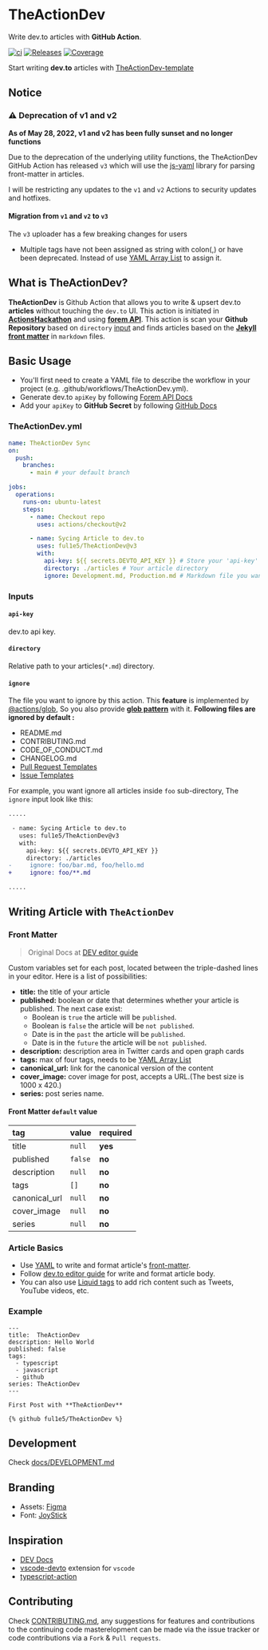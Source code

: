 # TheActionDev

Write dev.to articles with **GitHub Action**.

<!-- Badges -->

[![ci](https://github.com/ful1e5/TheActionDev/actions/workflows/ci.yml/badge.svg)](https://github.com/ful1e5/TheActionDev/actions/workflows/ci.yml)
[![Releases](https://img.shields.io/github/v/release/ful1e5/TheActionDev)](https://github.com/ful1e5/TheActionDev/releases)
[![Coverage](https://codecov.io/gh/ful1e5/TheActionDev/branch/main/graph/badge.svg?token=3M1OY1SMO3)](https://codecov.io/gh/ful1e5/TheActionDev)

Start writing **dev.to** articles with [TheActionDev-template](https://github.com/ful1e5/TheActionDev-template)

## Notice

### :warning: Deprecation of v1 and v2

**As of May 28, 2022, v1 and v2 has been fully sunset and no longer functions**

Due to the deprecation of the underlying utility functions, the TheActionDev GitHub Action
has released `v3` which will use the [js-yaml] library for parsing front-matter in articles.

I will be restricting any updates to the `v1` and `v2` Actions to security updates and hotfixes.

#### Migration from `v1` and `v2` to `v3`

The `v3` uploader has a few breaking changes for users

- Multiple tags have not been assigned as string with colon(,) or have been deprecated. Instead of use
  [YAML Array List] to assign it.

## What is TheActionDev?

**TheActionDev** is Github Action that allows you to write & upsert dev.to **articles**
without touching the `dev.to` UI. This action is initiated in **[ActionsHackathon]** and using **[forem API]**.
This action is scan your **Github Repository** based on `directory` [input](#inputs) and finds articles based
on the **[Jekyll front matter]** in `markdown` files.

## Basic Usage

- You'll first need to create a YAML file to describe the workflow in your project
  (e.g. .github/workflows/TheActionDev.yml).
- Generate dev.to `apiKey` by following
  [Forem API Docs](https://developers.forem.com/api/#section/Authentication/api_key)
- Add your `apiKey` to **GitHub Secret** by following
  [GitHub Docs](https://docs.github.com/en/actions/configuring-and-managing-workflows/creating-and-storing-encrypted-secrets)

### TheActionDev.yml

```yaml
name: TheActionDev Sync
on:
  push:
    branches:
      - main # your default branch

jobs:
  operations:
    runs-on: ubuntu-latest
    steps:
      - name: Checkout repo
        uses: actions/checkout@v2

      - name: Sycing Article to dev.to
        uses: ful1e5/TheActionDev@v3
        with:
          api-key: ${{ secrets.DEVTO_API_KEY }} # Store your 'api-key' in Github Secret
          directory: ./articles # Your article directory
          ignore: Development.md, Production.md # Markdown file you wan't to ignore. Multple files separated by ,(comma)
```

### Inputs

#### `api-key`

dev.to api key.

#### `directory`

Relative path to your articles(`*.md`) directory.

#### `ignore`

The file you want to ignore by this action. This **feature** is implemented by [@actions/glob],
So you also provide **[glob pattern]** with it. **Following files are ignored by default :**

- README.md
- CONTRIBUTING.md
- CODE_OF_CONDUCT.md
- CHANGELOG.md
- [Pull Request Templates](https://docs.github.com/en/github/building-a-strong-community/about-issue-and-pull-request-templates#pull-request-templates)
- [Issue Templates](https://docs.github.com/en/github/building-a-strong-community/about-issue-and-pull-request-templates#issue-templates)

For example, you want ignore all articles inside `foo` sub-directory, The `ignore` input look like this:

```diff
.....

 - name: Sycing Article to dev.to
   uses: ful1e5/TheActionDev@v3
   with:
     api-key: ${{ secrets.DEVTO_API_KEY }}
     directory: ./articles
-     ignore: foo/bar.md, foo/hello.md
+     ignore: foo/**.md

.....

```

## Writing Article with `TheActionDev`

### Front Matter

> Original Docs at [DEV editor guide](https://dev.to/p/editor_guide)

Custom variables set for each post, located between the triple-dashed lines in your editor. Here is a list of possibilities:

- **title:** the title of your article
- **published:** boolean or date that determines whether your article is published. The next case exist:
  - Boolean is `true` the article will be `published`.
  - Boolean is `false` the article will be `not published`.
  - Date is in the `past` the article will be `published`.
  - Date is in the `future` the article will be `not published`.
- **description:** description area in Twitter cards and open graph cards
- **tags:** max of four tags, needs to be [YAML Array List]
- **canonical_url:** link for the canonical version of the content
- **cover_image:** cover image for post, accepts a URL.(The best size is 1000 x 420.)
- **series:** post series name.

#### Front Matter `default` value

| tag           | value   | required |
| :------------ | :------ | :------- |
| title         | `null`  | **yes**  |
| published     | `false` | **no**   |
| description   | `null`  | **no**   |
| tags          | `[]`    | **no**   |
| canonical_url | `null`  | **no**   |
| cover_image   | `null`  | **no**   |
| series        | `null`  | **no**   |

### Article Basics

- Use [YAML](https://yaml.org/) to write and format article's [front-matter](#front-matter).
- Follow [dev.to editor guide](https://dev.to/p/editor_guide) for write and format article body.
- You can also use [Liquid tags](https://docs.dev.to/frontend/liquid-tags/) to add rich content such as Tweets,
  YouTube videos, etc.

### Example

```
---
title:  TheActionDev
description: Hello World
published: false
tags:
  - typescript
  - javascript
  - github
series: TheActionDev
---

First Post with **TheActionDev**

{% github ful1e5/TheActionDev %}
```

## Development

Check [docs/DEVELOPMENT.md](./docs/DEVELOPMENT.md)

## Branding

- Assets: [Figma](https://www.figma.com/file/mO5kSS79lY0NIMMzAJDBJZ/TheActionDev?node-id=0%3A1)
- Font: [JoyStick](www.pixelsagas.com/?download=joystick)

## Inspiration

- [DEV Docs](https://docs.dev.to/)
- [vscode-devto](https://github.com/Sneezry/vscode-devto) extension for `vscode`
- [typescript-action](https://github.com/actions/typescript-action)

## Contributing

Check [CONTRIBUTING.md](CONTRIBUTING.md), any suggestions for features and contributions to the continuing code
masterelopment can be made via the issue tracker or code contributions via a `Fork` & `Pull requests`.

<!-- Links  -->

[forem api]: https://developers.forem.com/api/
[theactiondev-template]: https://github.com/ful1e5/TheActionDev-template/generate
[actionshackathon]: https://dev.to/devteam/announcing-the-github-actions-hackathon-on-dev-3ljn
[js-yaml]: https://www.npmjs.com/package/js-yaml
[@actions/glob]: https://github.com/actions/toolkit/tree/master/packages/glob
[glob pattern]: https://github.com/actions/toolkit/tree/master/packages/glob#patterns
[yaml array list]: https://www.w3schools.io/file/yaml-arrays/
[jekyll front matter]: https://jekyllrb.com/docs/front-matter/
